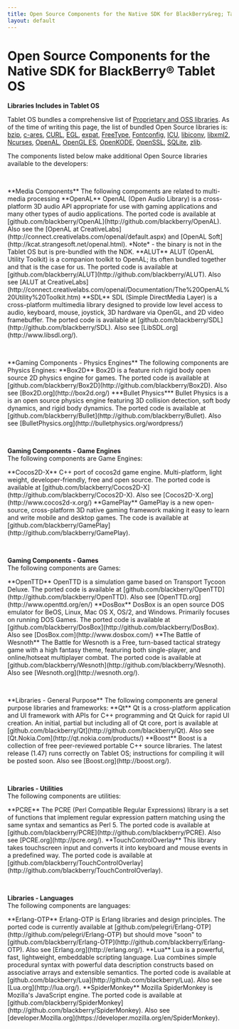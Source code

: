 ```yaml
---
title: Open Source Components for the Native SDK for BlackBerry&reg; Tablet OS
layout: default
---
```


# Open Source Components for the Native SDK for BlackBerry&reg; Tablet OS

**Libraries Includes in Tablet OS**

Tablet OS bundles a comprehensive list of
[Proprietary and OSS libraries](http://developer.blackberry.com/native/documentation/com.qnx.doc.native_sdk.devguide/com.qnx.doc.native_sdk.devguide/topic/libraries.html).
As of the time of writing this page, the list of bundled Open Source libraries is:
[bzip](http://bzip.org/), [c-ares](http://c-ares.haxx.se/), [CURL](http://curl.haxx.se/),
[EGL](http://www.khronos.org/egl/), [expat](http://expat.sourceforge.net/), [FreeType](http://www.freetype.org/),
[Fontconfig](http://www.freedesktop.org/wiki/software/fontconfig), [ICU](http://site.icu-project.org/),
[libiconv](http://www.gnu.org/s/libiconv/), [libxml2](http://xmlsoft.org/),
[Ncurses](http://www.gnu.org/software/ncurses/ncurses.html), [OpenAL](http://connect.creativelabs.com/openal/default.aspx),
[OpenGL ES](http://www.khronos.org/opengles/), [OpenKODE](http://www.khronos.org/openkode/),
[OpenSSL](http://www.openssl.org/), [SQLite](http://www.sqlite.org/), [zlib](http://zlib.net/).


The components listed below make additional Open Source libraries available to the developers:
  
  &nbsp;  

<a name="media"/>
**Media Components**  
The following compoments are related to multi-media processing

<a name="OpenAL"/>
**OpenAL**  
OpenAL (Open Audio Library) is a cross-platform 3D audio API appropriate for use with gaming applications and many other types of audio applications.  
The ported code is available at [github.com/blackberry/OpenAL](http://github.com/blackberry/OpenAL).  
Also see the [OpenAL at CreativeLabs](http://connect.creativelabs.com/openal/default.aspx) and
[OpenAL Soft](http://kcat.strangesoft.net/openal.html).
*Note* - the binary is not in the Tablet OS but is pre-bundled with the NDK.  

<a name="ALUT"/>
**ALUT**  
ALUT (OpenAL Utility Toolkit) is a companion toolkit to OpenAL; its often bundled together and that is the case for us.  
The ported code is available at [github.com/blackberry/ALUT](http://github.com/blackberry/ALUT).  
Also see [ALUT at CreativeLabs](http://connect.creativelabs.com/openal/Documentation/The%20OpenAL%20Utility%20Toolkit.htm)

<a name="SDL"/>
**SDL**  
SDL (Simple DirectMedia Layer) is a cross-platform multimedia library designed to provide low level access to audio, keyboard, mouse, joystick, 3D hardware via OpenGL, and 2D video framebuffer.  
The ported code is available at [github.com/blackberry/SDL](http://github.com/blackberry/SDL).  
Also see [LibSDL.org](http://www.libsdl.org/).

  &nbsp;  

<a name="gaming"/>
**Gaming Components - Physics Engines**  
The following components are Physics Engines:

<a name="Box2D"/>
**Box2D**  
Box2D is a feature rich rigid body open source 2D physics engine for games.  
The ported code is available at [github.com/blackberry/Box2D](http://github.com/blackberry/Box2D).  
Also see [Box2D.org](http://box2d.org/)

<a name="Bullet"/>
***Bullet Physics***
Bullet Physics is a is an open source physics engine featuring 3D collision detection, soft body dynamics, and rigid body dynamics.  
The ported code is available at [github.com/blackberry/Bullet](http://github.com/blackberry/Bullet).  
Also see [BulletPhysics.org](http://bulletphysics.org/wordpress/)

  &nbsp;  

**Gaming Components - Game Engines**  
The following components are Game Engines:

<a name="Cocos2D-X"/>
**Cocos2D-X**  
C++ port of cocos2d game engine. Multi-platform, light weight, developer-friendly, free and open source.  
The ported code is available at [github.com/blackberry/Cocos2D-X](http://github.com/blackberry/Cocos2D-X).  
Also see [Cocos2D-X.org](http://www.cocos2d-x.org/)

<a name="GamePlay"/>
**GamePlay**  
GamePlay is a new open-source, cross-platform 3D native gaming framework making it easy
to learn and write mobile and desktop games.  
The code is available at [github.com/blackberry/GamePlay](http://github.com/blackberry/GamePlay).  

  &nbsp;  

**Gaming Components - Games**  
The following components are Games:

<a name="OpenTTD"/>
**OpenTTD**  
OpenTTD is a simulation game based on Transport Tycoon Deluxe.  
The ported code is available at [github.com/blackberry/OpenTTD](http://github.com/blackberry/OpenTTD).  
Also see [OpenTTD.org](http://www.openttd.org/en/)

<a name="DosBox"/>
**DosBox**  
DosBox is an open source DOS emulator for BeOS, Linux, Mac OS X, OS/2, and Windows. Primarily focuses on running DOS Games.  
The ported code is available at [github.com/blackberry/DosBox](http://github.com/blackberry/DosBox).  
Also see [DosBox.com](http://www.dosbox.com/)

<a name="Wesnoth"/>
**The Battle of Wesnoth**
The Battle for Wesnoth is a Free, turn-based tactical strategy game with a high fantasy theme, featuring both single-player, and online/hotseat multiplayer combat.  
The ported code is available at [github.com/blackberry/Wesnoth](http://github.com/blackberry/Wesnoth).  
Also see [Wesnoth.org](http://wesnoth.org/).

  &nbsp;  

<a name="libraries"/>
**Libraries - General Purpose**  
The following components are general purpose libraries and frameworks:

<a name="Qt"/>
**Qt**  
Qt is a cross-platform application and UI framework with APIs for C++ programming and Qt Quick for rapid UI creation.  
An initial, partial but including all of Qt core, port is available at [github.com/blackberry/Qt](http://github.com/blackberry/Qt).  
Also see [Qt.Nokia.Com](http://qt.nokia.com/products/)

<a name="Boost"/>
**Boost**  
Boost is a collection of free peer-reviewed portable C++ source libraries.  
The latest release (1.47) runs correctly on Tablet OS; instructions for compiling it will be posted soon.  
Also see [Boost.org](http://boost.org/).

  &nbsp;  

**Libraries - Utilities**  
The following components are utilities:

<a name="PCRE"/>
**PCRE**  
The PCRE (Perl Compatible Regular Expressions) library is a set of functions that implement regular expression pattern matching using the same syntax and semantics as Perl 5.  
The ported code is available at [github.com/blackberry/PCRE](http://github.com/blackberry/PCRE).  
Also see [PCRE.org](http://pcre.org/).

<a name="TouchControlOverlay"/>
**TouchControlOverlay**  
This library takes touchscreen input and converts it into keyboard and mouse events in a predefined way.  
The ported code is available at [github.com/blackberry/TouchControlOverlay](http://github.com/blackberry/TouchControlOverlay).  

  &nbsp;  

**Libraries - Languages**  
The following components are languages:

<a name="Erlang"/>
<a name="Erlang-OTP"/>
**Erlang-OTP**  
Erlang-OTP is Erlang libraries and design principles.  
The ported code is currently available at [github.com/pelegri/Erlang-OTP](http://github.com/pelegri/Erlang-OTP) but should move "soon" to [github.com/blackberry/Erlang-OTP](http://github.com/blackberry/Erlang-OTP).  
Also see [Erlang.org](http://erlang.org/).

<a name="Lua"/>
**Lua**  
Lua is a powerful, fast, lightweight, embeddable scripting language. Lua combines simple procedural syntax with powerful data description constructs based on associative arrays and extensible semantics.  
The ported code is available at [github.com/blackberry/Lua](http://github.com/blackberry/Lua).  
Also see [Lua.org](http://lua.org/).

<a name="SpiderMonkey"/>
**SpiderMonkey**  
Mozilla SpiderMonkey is  Mozilla's JavaScript engine.  
The ported code is available at [github.com/blackberry/SpiderMonkey](http://github.com/blackberry/SpiderMonkey).  
Also see [developer.Mozilla.org](https://developer.mozilla.org/en/SpiderMonkey).




